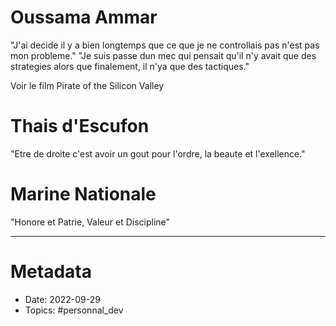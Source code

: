 # Oussama Ammar
"J'ai decide il y a bien longtemps que ce que je ne controllais pas n'est pas mon probleme."
"Je suis passe dun mec qui pensait qu'il n'y avait que des strategies alors que finalement, il n'ya que des tactiques."

Voir le film Pirate of the Silicon Valley


# Thais d'Escufon
"Etre de droite c'est avoir un gout pour l'ordre, la beaute et l'exellence."

# Marine Nationale
"Honore et Patrie, Valeur et Discipline"



- - - -

# Metadata
- Date: 2022-09-29
- Topics: #personnal_dev
